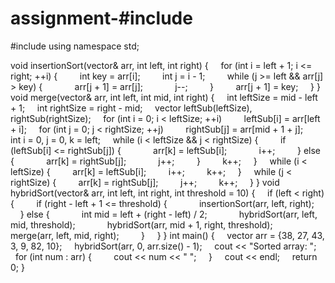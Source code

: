 # assignment-#include <iostream>
#include <vector>
using namespace std;

void insertionSort(vector<int>& arr, int left, int right) {
    for (int i = left + 1; i <= right; ++i) {
        int key = arr[i];
        int j = i - 1;
        while (j >= left && arr[j] > key) {
            arr[j + 1] = arr[j];
            j--;
        }
        arr[j + 1] = key;
    }
}
void merge(vector<int>& arr, int left, int mid, int right) {
    int leftSize = mid - left + 1;
    int rightSize = right - mid;
    vector<int> leftSub(leftSize), rightSub(rightSize);
    for (int i = 0; i < leftSize; ++i)
        leftSub[i] = arr[left + i];
    for (int j = 0; j < rightSize; ++j)
        rightSub[j] = arr[mid + 1 + j];
    int i = 0, j = 0, k = left;
    while (i < leftSize && j < rightSize) {
        if (leftSub[i] <= rightSub[j]) {
            arr[k] = leftSub[i];
            i++;
        } else {
            arr[k] = rightSub[j];
            j++;
        }
        k++;
    }
    while (i < leftSize) {
        arr[k] = leftSub[i];
        i++;
        k++;
    }
    while (j < rightSize) {
        arr[k] = rightSub[j];
        j++;
        k++;
    }
}
void hybridSort(vector<int>& arr, int left, int right, int threshold = 10) {
    if (left < right) {
        if (right - left + 1 <= threshold) {
            insertionSort(arr, left, right);
        } else {
            int mid = left + (right - left) / 2;
            hybridSort(arr, left, mid, threshold);
            hybridSort(arr, mid + 1, right, threshold);
            merge(arr, left, mid, right);
        }
    }
}
int main() {
    vector<int> arr = {38, 27, 43, 3, 9, 82, 10};
    hybridSort(arr, 0, arr.size() - 1);
    cout << "Sorted array: ";
    for (int num : arr) {
        cout << num << " ";
    }
    cout << endl;
    return 0;
}

